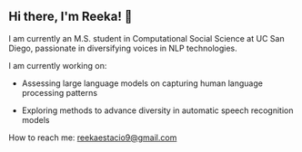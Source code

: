 ## Hi there, I'm Reeka! 👋

I am currently an M.S. student in Computational Social Science at UC San Diego, passionate in diversifying voices in NLP technologies.

I am currently working on:

- Assessing large language models on capturing human language processing patterns
  
- Exploring methods to advance diversity in automatic speech recognition models

How to reach me: reekaestacio9@gmail.com
<!--
**rdestaci/rdestaci** is a ✨ _special_ ✨ repository because its `README.md` (this file) appears on your GitHub profile.

Here are some ideas to get you started:

- 🔭 I’m currently working on ...
- 🌱 I’m currently learning ...
- 👯 I’m looking to collaborate on ...
- 🤔 I’m looking for help with ...
- 💬 Ask me about ...
- 📫 How to reach me: ...
- 😄 Pronouns: ...
- ⚡ Fun fact: ...
-->
